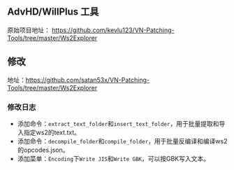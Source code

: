 ## AdvHD/WillPlus 工具
原始项目地址：
https://github.com/kevlu123/VN-Patching-Tools/tree/master/Ws2Explorer

## 修改
地址：https://github.com/satan53x/VN-Patching-Tools/tree/master/Ws2Explorer

### 修改日志
* 添加命令：`extract_text_folder`和`insert_text_folder`，用于批量提取和导入指定ws2的text.txt。
* 添加命令：`decompile_folder`和`compile_folder`，用于批量反编译和编译ws2的opcodes.json。
* 添加菜单：`Encoding`下`Write JIS`和`Write GBK`，可以按GBK写入文本。